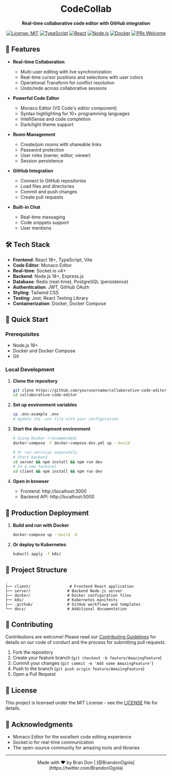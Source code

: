 <div align="center">
  <h1>CodeCollab</h1>
  <p><strong>Real-time collaborative code editor with GitHub integration</strong></p>
  
  [![License: MIT](https://img.shields.io/badge/License-MIT-yellow.svg)](https://opensource.org/licenses/MIT)
  [![TypeScript](https://img.shields.io/badge/TypeScript-4.0+-007ACC?logo=typescript&logoColor=white)](https://www.typescriptlang.org/)
  [![React](https://img.shields.io/badge/React-18+-61DAFB?logo=react&logoColor=white)](https://reactjs.org/)
  [![Node.js](https://img.shields.io/badge/Node.js-18+-339933?logo=node.js&logoColor=white)](https://nodejs.org/)
  [![Docker](https://img.shields.io/badge/Docker-2CA5E0?logo=docker&logoColor=white)](https://www.docker.com/)
  [![PRs Welcome](https://img.shields.io/badge/PRs-welcome-brightgreen.svg)](.github/CONTRIBUTING.md)
</div>

## 🚀 Features

- **Real-time Collaboration**
  - Multi-user editing with live synchronization
  - Real-time cursor positions and selections with user colors
  - Operational Transform for conflict resolution
  - Undo/redo across collaborative sessions

- **Powerful Code Editor**
  - Monaco Editor (VS Code's editor component)
  - Syntax highlighting for 10+ programming languages
  - IntelliSense and code completion
  - Dark/light theme support

- **Room Management**
  - Create/join rooms with shareable links
  - Password protection
  - User roles (owner, editor, viewer)
  - Session persistence

- **GitHub Integration**
  - Connect to GitHub repositories
  - Load files and directories
  - Commit and push changes
  - Create pull requests

- **Built-in Chat**
  - Real-time messaging
  - Code snippets support
  - User mentions

## 🛠 Tech Stack

- **Frontend**: React 18+, TypeScript, Vite
- **Code Editor**: Monaco Editor
- **Real-time**: Socket.io v4+
- **Backend**: Node.js 18+, Express.js
- **Database**: Redis (real-time), PostgreSQL (persistence)
- **Authentication**: JWT, GitHub OAuth
- **Styling**: Tailwind CSS
- **Testing**: Jest, React Testing Library
- **Containerization**: Docker, Docker Compose

## 🚀 Quick Start

### Prerequisites

- Node.js 18+
- Docker and Docker Compose
- Git

### Local Development

1. **Clone the repository**
   ```bash
   git clone https://github.com/yourusername/collaborative-code-editor.git
   cd collaborative-code-editor
   ```

2. **Set up environment variables**
   ```bash
   cp .env.example .env
   # Update the .env file with your configuration
   ```

3. **Start the development environment**
   ```bash
   # Using Docker (recommended)
   docker-compose -f docker-compose.dev.yml up --build

   # Or run services separately
   # Start backend
   cd server && npm install && npm run dev
   # In a new terminal
   cd client && npm install && npm run dev
   ```

4. **Open in browser**
   - Frontend: http://localhost:3000
   - Backend API: http://localhost:5000

## 🐳 Production Deployment

1. **Build and run with Docker**
   ```bash
   docker-compose up --build -d
   ```

2. **Or deploy to Kubernetes**
   ```bash
   kubectl apply -f k8s/
   ```

## 📂 Project Structure

```
.
├── client/                 # Frontend React application
├── server/                # Backend Node.js server
├── docker/                # Docker configuration files
├── k8s/                   # Kubernetes manifests
├── .github/               # GitHub workflows and templates
└── docs/                  # Additional documentation
```

## 🤝 Contributing

Contributions are welcome! Please read our [Contributing Guidelines](.github/CONTRIBUTING.md) for details on our code of conduct and the process for submitting pull requests.

1. Fork the repository
2. Create your feature branch (`git checkout -b feature/AmazingFeature`)
3. Commit your changes (`git commit -m 'Add some AmazingFeature'`)
4. Push to the branch (`git push origin feature/AmazingFeature`)
5. Open a Pull Request

## 📄 License

This project is licensed under the MIT License - see the [LICENSE](LICENSE) file for details.

## 🙏 Acknowledgments

- Monaco Editor for the excellent code editing experience
- Socket.io for real-time communication
- The open-source community for amazing tools and libraries

---

<div align="center">
  Made with ❤️ by Bran Don | [@BrandonOgola](https://twitter.com/BrandonOgola)
</div>

